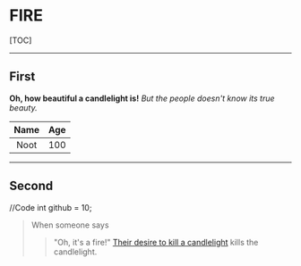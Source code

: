FIRE
==================

[TOC]

----------

First
------------------

**Oh, how beautiful a candlelight is!**
<i class="icon-refresh"></i>*But the people doesn't know its true beauty.*

Name|Age
:--:|:-:
Noot|100

----------

Second
------------------
//Code
int github = 10;

> When someone says
> > "Oh, it's a fire!"
[Their desire to kill a candlelight][1] kills the candlelight.





[1]:https://www.youtube.com/watch?v=ofXRbNu_J1M
